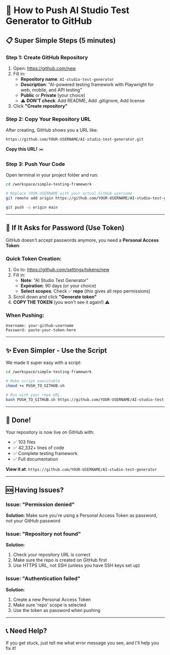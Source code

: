 # 🚀 How to Push AI Studio Test Generator to GitHub

## 📋 **Super Simple Steps (5 minutes)**

### **Step 1: Create GitHub Repository**

1. Open: https://github.com/new
2. Fill in:
   - **Repository name**: `AI-studio-test-generator`
   - **Description**: "AI-powered testing framework with Playwright for web, mobile, and API testing"
   - **Public** or **Private** (your choice)
   - ⚠️ **DON'T check**: Add README, Add .gitignore, Add license
3. Click **"Create repository"**

### **Step 2: Copy Your Repository URL**

After creating, GitHub shows you a URL like:
```
https://github.com/YOUR-USERNAME/AI-studio-test-generator.git
```

**Copy this URL!** ✂️

### **Step 3: Push Your Code**

Open terminal in your project folder and run:

```bash
cd /workspace/simple-testing-framework

# Replace YOUR-USERNAME with your actual GitHub username
git remote add origin https://github.com/YOUR-USERNAME/AI-studio-test-generator.git

git push -u origin main
```

---

## 🔐 **If It Asks for Password (Use Token)**

GitHub doesn't accept passwords anymore, you need a **Personal Access Token**:

### Quick Token Creation:

1. Go to: https://github.com/settings/tokens/new
2. Fill in:
   - **Note**: "AI Studio Test Generator"
   - **Expiration**: 90 days (or your choice)
   - **Select scopes**: Check ✅ **repo** (this gives all repo permissions)
3. Scroll down and click **"Generate token"**
4. **COPY THE TOKEN** (you won't see it again!) ⚠️

### When Pushing:
```
Username: your-github-username
Password: paste-your-token-here
```

---

## ✨ **Even Simpler - Use the Script**

We made it super easy with a script:

```bash
cd /workspace/simple-testing-framework

# Make script executable
chmod +x PUSH_TO_GITHUB.sh

# Run with your repo URL
bash PUSH_TO_GITHUB.sh https://github.com/YOUR-USERNAME/AI-studio-test-generator.git
```

---

## 🎉 **Done!**

Your repository is now live on GitHub with:
- ✅ 103 files
- ✅ 42,332+ lines of code
- ✅ Complete testing framework
- ✅ Full documentation

**View it at**: `https://github.com/YOUR-USERNAME/AI-studio-test-generator`

---

## 🆘 **Having Issues?**

### Issue: "Permission denied"
**Solution**: Make sure you're using a Personal Access Token as password, not your GitHub password

### Issue: "Repository not found"
**Solution**: 
1. Check your repository URL is correct
2. Make sure the repo is created on GitHub first
3. Use HTTPS URL, not SSH (unless you have SSH keys set up)

### Issue: "Authentication failed"
**Solution**: 
1. Create a new Personal Access Token
2. Make sure 'repo' scope is selected
3. Use the token as password when pushing

---

## 📞 **Need Help?**

If you get stuck, just tell me what error message you see, and I'll help you fix it!
